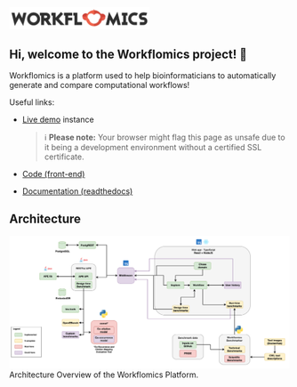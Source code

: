 <img src="https://raw.githubusercontent.com/Workflomics/.github/main/WORKFLOMICS_logo_small.jpg" alt="logo" width=50%/>

## Hi, welcome to the Workflomics project! 👋

Workflomics is a platform used to help bioinformaticians to automatically generate and compare computational workflows!

Useful links:

- [Live demo](http://145.38.190.48/) instance
  
  > ℹ️ **Please note:** Your browser might flag this page as unsafe due to it being a development environment without a certified SSL certificate.
- [Code (front-end)](https://github.com/Workflomics/workflomics-frontend)

- [Documentation (readthedocs)](https://workflomics.readthedocs.io/en/latest/?badge=latest)


## Architecture

![architecture_workflomics](https://github.com/Workflomics/.github/blob/main/draw.io/architecture.png)
Architecture Overview of the Workflomics Platform.


